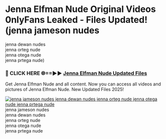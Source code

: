 # Jenna Elfman Nude Original Videos 0nlyFans Leaked - Files Updated! (jenna jameson nudes<br>
jenna dewan nudes<br>
jenna orteg nude<br>
jenna otega nude<br>
jenna prtega nude)

<h3>🔴 CLICK HERE 🌐==►► <a href="https://tinyurl.com/2p9ay9w9" rel="nofollow">Jenna Elfman Nude Updated Files</a></h3>

Get Jenna Elfman Nude and all content. Now you can access all videos and pictures of Jenna Elfman Nude. New Updated Files 2025!

[![jenna jameson nudes<br>
jenna dewan nudes<br>
jenna orteg nude<br>
jenna otega nude<br>
jenna prtega nude](https://i.imgur.com/KQgVmj3.gif)](https://tinyurl.com/2p9ay9w9)
jenna jameson nudes<br>
jenna dewan nudes<br>
jenna orteg nude<br>
jenna otega nude<br>
jenna prtega nude